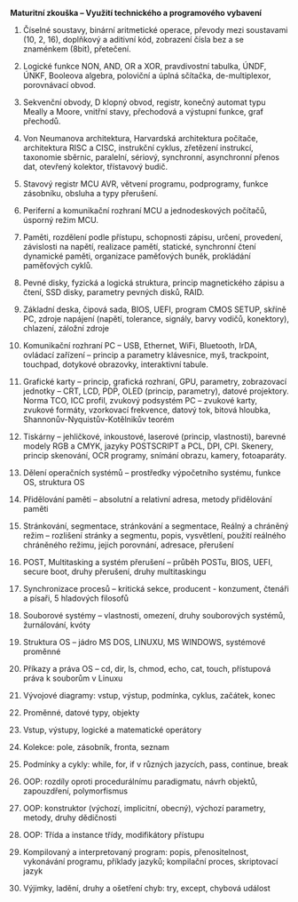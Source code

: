 **Maturitní zkouška – Využití technického a programového vybavení**

1. Číselné soustavy, binární aritmetické operace, převody mezi soustavami (10, 2, 16), doplňkový
a aditivní kód, zobrazení čísla bez a se znaménkem (8bit), přetečení.

2. Logické funkce NON, AND, OR a XOR, pravdivostní tabulka, ÚNDF, ÚNKF, Booleova algebra,
poloviční a úplná sčítačka, de-multiplexor, porovnávací obvod.

3. Sekvenční obvody, D klopný obvod, registr, konečný automat typu Meally a Moore, vnitřní
stavy, přechodová a výstupní funkce, graf přechodů.

4. Von Neumanova architektura, Harvardská architektura počítače, architektura RISC a CISC,
instrukční cyklus, zřetězení instrukcí, taxonomie sběrnic, paralelní, sériový, synchronní,
asynchronní přenos dat, otevřený kolektor, třístavový budič.

5. Stavový registr MCU AVR, větvení programu, podprogramy, funkce zásobníku, obsluha a typy
přerušení.

6. Periferní a komunikační rozhraní MCU a jednodeskových počítačů, úsporný režim MCU.

7. Paměti, rozdělení podle přístupu, schopnosti zápisu, určení, provedení, závislosti na napětí,
realizace pamětí, statické, synchronní čtení dynamické paměti, organizace paměťových
buněk, prokládání paměťových cyklů.

8. Pevné disky, fyzická a logická struktura, princip magnetického zápisu a čtení, SSD disky,
parametry pevných disků, RAID.

9. Základní deska, čipová sada, BIOS, UEFI, program CMOS SETUP, skříně PC, zdroje napájení
(napětí, tolerance, signály, barvy vodičů, konektory), chlazení, záložní zdroje

10. Komunikační rozhraní PC – USB, Ethernet, WiFi, Bluetooth, IrDA, ovládací zařízení – princip a
parametry klávesnice, myš, trackpoint, touchpad, dotykové obrazovky, interaktivní tabule.

11. Grafické karty – princip, grafická rozhraní, GPU, parametry, zobrazovací jednotky – CRT, LCD,
PDP, OLED (princip, parametry), datové projektory. Norma TCO, ICC profil, zvukový
podsystém PC – zvukové karty, zvukové formáty, vzorkovací frekvence, datový tok, bitová
hloubka, Shannonův-Nyquistův-Kotělnikův teorém

12. Tiskárny – jehličkové, inkoustové, laserové (princip, vlastnosti), barevné modely RGB a CMYK,
jazyky POSTSCRIPT a PCL, DPI, CPI. Skenery, princip skenování, OCR programy, snímání
obrazu, kamery, fotoaparáty.

13. Dělení operačních systémů – prostředky výpočetního systému, funkce OS, struktura OS

14. Přidělování paměti – absolutní a relativní adresa, metody přidělování paměti

15. Stránkování, segmentace, stránkování a segmentace, Reálný a chráněný režim – rozlišení
stránky a segmentu, popis, vysvětlení, použití reálného chráněného režimu, jejich porovnání,
adresace, přerušení

16. POST, Multitasking a systém přerušení – průběh POSTu, BIOS, UEFI, secure boot, druhy
přerušení, druhy multitaskingu

17. Synchronizace procesů – kritická sekce, producent - konzument, čtenáři a písaři, 5 hladových
filosofů

18. Souborové systémy – vlastnosti, omezení, druhy souborových systémů, žurnálování, kvóty

19. Struktura OS – jádro MS DOS, LINUXU, MS WINDOWS, systémové proměnné

20. Příkazy a práva OS – cd, dir, ls, chmod, echo, cat, touch, přístupová práva k souborům v Linuxu

21. Vývojové diagramy: vstup, výstup, podmínka, cyklus, začátek, konec

22. Proměnné, datové typy, objekty

23. Vstup, výstupy, logické a matematické operátory

24. Kolekce: pole, zásobník, fronta, seznam

25. Podmínky a cykly: while, for, if v různých jazycích, pass, continue, break

26. OOP: rozdíly oproti procedurálnímu paradigmatu, návrh objektů, zapouzdření,
polymorfismus

27. OOP: konstruktor (výchozí, implicitní, obecný), výchozí parametry, metody, druhy dědičnosti

28. OOP: Třída a instance třídy, modifikátory přístupu

29. Kompilovaný a interpretovaný program: popis, přenositelnost, vykonávání programu,
příklady jazyků; kompilační proces, skriptovací jazyk

30. Výjimky, ladění, druhy a ošetření chyb: try, except, chybová událost
